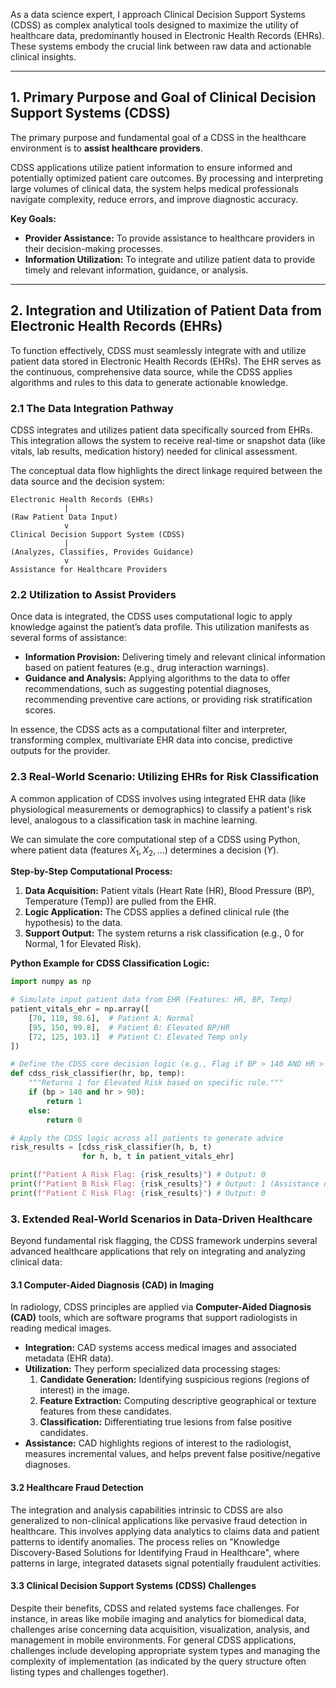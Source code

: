 As a data science expert, I approach Clinical Decision Support Systems (CDSS) as complex analytical tools designed to maximize the utility of healthcare data, predominantly housed in Electronic Health Records (EHRs). These systems embody the crucial link between raw data and actionable clinical insights.

---

## 1. Primary Purpose and Goal of Clinical Decision Support Systems (CDSS)

The primary purpose and fundamental goal of a CDSS in the healthcare environment is to **assist healthcare providers**.

CDSS applications utilize patient information to ensure informed and potentially optimized patient care outcomes. By processing and interpreting large volumes of clinical data, the system helps medical professionals navigate complexity, reduce errors, and improve diagnostic accuracy.

**Key Goals:**

*   **Provider Assistance:** To provide assistance to healthcare providers in their decision-making processes.
*   **Information Utilization:** To integrate and utilize patient data to provide timely and relevant information, guidance, or analysis.

---

## 2. Integration and Utilization of Patient Data from Electronic Health Records (EHRs)

To function effectively, CDSS must seamlessly integrate with and utilize patient data stored in Electronic Health Records (EHRs). The EHR serves as the continuous, comprehensive data source, while the CDSS applies algorithms and rules to this data to generate actionable knowledge.

### 2.1 The Data Integration Pathway

CDSS integrates and utilizes patient data specifically sourced from EHRs. This integration allows the system to receive real-time or snapshot data (like vitals, lab results, medication history) needed for clinical assessment.

The conceptual data flow highlights the direct linkage required between the data source and the decision system:

```ascii
Electronic Health Records (EHRs)
            |
(Raw Patient Data Input)
            v
Clinical Decision Support System (CDSS)
            |
(Analyzes, Classifies, Provides Guidance)
            v
Assistance for Healthcare Providers
```

### 2.2 Utilization to Assist Providers

Once data is integrated, the CDSS uses computational logic to apply knowledge against the patient’s data profile. This utilization manifests as several forms of assistance:

*   **Information Provision:** Delivering timely and relevant clinical information based on patient features (e.g., drug interaction warnings).
*   **Guidance and Analysis:** Applying algorithms to the data to offer recommendations, such as suggesting potential diagnoses, recommending preventive care actions, or providing risk stratification scores.

In essence, the CDSS acts as a computational filter and interpreter, transforming complex, multivariate EHR data into concise, predictive outputs for the provider.

### 2.3 Real-World Scenario: Utilizing EHRs for Risk Classification

A common application of CDSS involves using integrated EHR data (like physiological measurements or demographics) to classify a patient's risk level, analogous to a classification task in machine learning.

We can simulate the core computational step of a CDSS using Python, where patient data (features $X_1, X_2, \dots$) determines a decision ($Y$).

**Step-by-Step Computational Process:**

1.  **Data Acquisition:** Patient vitals (Heart Rate (HR), Blood Pressure (BP), Temperature (Temp)) are pulled from the EHR.
2.  **Logic Application:** The CDSS applies a defined clinical rule (the hypothesis) to the data.
3.  **Support Output:** The system returns a risk classification (e.g., 0 for Normal, 1 for Elevated Risk).

**Python Example for CDSS Classification Logic:**

```python
import numpy as np

# Simulate input patient data from EHR (Features: HR, BP, Temp)
patient_vitals_ehr = np.array([
    [70, 110, 98.6],  # Patient A: Normal
    [95, 150, 99.8],  # Patient B: Elevated BP/HR
    [72, 125, 103.1]  # Patient C: Elevated Temp only
]) 

# Define the CDSS core decision logic (e.g., Flag if BP > 140 AND HR > 90)
def cdss_risk_classifier(hr, bp, temp):
    """Returns 1 for Elevated Risk based on specific rule."""
    if (bp > 140 and hr > 90):
        return 1
    else:
        return 0

# Apply the CDSS logic across all patients to generate advice
risk_results = [cdss_risk_classifier(h, b, t) 
                for h, b, t in patient_vitals_ehr]

print(f"Patient A Risk Flag: {risk_results}") # Output: 0
print(f"Patient B Risk Flag: {risk_results}") # Output: 1 (Assistance needed)
print(f"Patient C Risk Flag: {risk_results}") # Output: 0
```

### 3. Extended Real-World Scenarios in Data-Driven Healthcare

Beyond fundamental risk flagging, the CDSS framework underpins several advanced healthcare applications that rely on integrating and analyzing clinical data:

#### 3.1 Computer-Aided Diagnosis (CAD) in Imaging
In radiology, CDSS principles are applied via **Computer-Aided Diagnosis (CAD)** tools, which are software programs that support radiologists in reading medical images.

*   **Integration:** CAD systems access medical images and associated metadata (EHR data).
*   **Utilization:** They perform specialized data processing stages:
    1.  **Candidate Generation:** Identifying suspicious regions (regions of interest) in the image.
    2.  **Feature Extraction:** Computing descriptive geographical or texture features from these candidates.
    3.  **Classification:** Differentiating true lesions from false positive candidates.
*   **Assistance:** CAD highlights regions of interest to the radiologist, measures incremental values, and helps prevent false positive/negative diagnoses.

#### 3.2 Healthcare Fraud Detection

The integration and analysis capabilities intrinsic to CDSS are also generalized to non-clinical applications like pervasive fraud detection in healthcare. This involves applying data analytics to claims data and patient patterns to identify anomalies. The process relies on "Knowledge Discovery-Based Solutions for Identifying Fraud in Healthcare", where patterns in large, integrated datasets signal potentially fraudulent activities.

#### 3.3 Clinical Decision Support Systems (CDSS) Challenges

Despite their benefits, CDSS and related systems face challenges. For instance, in areas like mobile imaging and analytics for biomedical data, challenges arise concerning data acquisition, visualization, analysis, and management in mobile environments. For general CDSS applications, challenges include developing appropriate system types and managing the complexity of implementation (as indicated by the query structure often listing types and challenges together).
